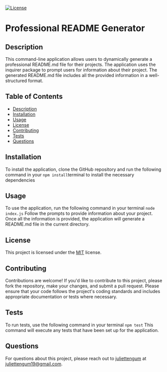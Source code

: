 
[![License](https://img.shields.io/badge/License-MIT-brightgreen.svg)](https://opensource.org/licenses/MIT)

# Professional README Generator

## Description
This command-line application allows users to dynamically generate a professional README.md file for their projects. The application uses the inquirer package to prompt users for information about their project. The generated README.md file includes all the provided information in a well-structured format.

## Table of Contents
- [Description](#description)
- [Installation](#installation)
- [Usage](#usage)
- [License](#license)
- [Contributing](#contributing)
- [Tests](#tests)
- [Questions](#questions)

## Installation <a name="installation"></a>
To install the application, clone the GitHub repository and run the following command in your `npm install`terminal to install the necessary dependencies

## Usage <a name="usage"></a>
To use the application, run the following command in your terminal `node index.js` Follow the prompts to provide information about your project. Once all the information is provided, the application will generate a README.md file in the current directory.

## License <a name="license"></a>
This project is licensed under the [MIT](https://opensource.org/licenses/MIT) license.

## Contributing <a name="contributing"></a>
Contributions are welcome! If you'd like to contribute to this project, please fork the repository, make your changes, and submit a pull request. Please ensure that your code follows the project's coding standards and includes appropriate documentation or tests where necessary.

## Tests <a name="tests"></a>
To run tests, use the following command in your terminal `npm test` This command will execute any tests that have been set up for the application.

## Questions <a name="questions"></a>
For questions about this project, please reach out to [juliettengum](https://github.com/juliettengum) at juliettengum19@gmail.com.
  